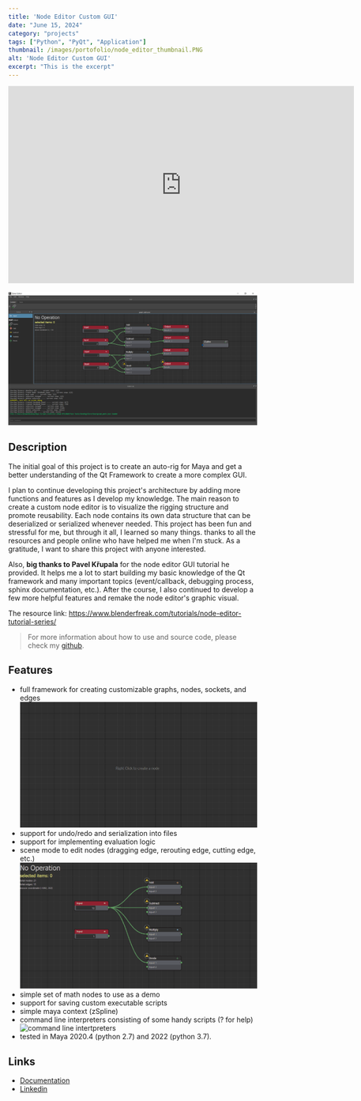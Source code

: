 ```yaml
--- 
title: 'Node Editor Custom GUI'
date: "June 15, 2024"
category: "projects"
tags: ["Python", "PyQt", "Application"]
thumbnail: /images/portofolio/node_editor_thumbnail.PNG
alt: 'Node Editor Custom GUI'
excerpt: "This is the excerpt"
---
```


<iframe src="https://www.linkedin.com/embed/feed/update/urn:li:ugcPost:7206729033827495936?compact=1" height="399" width="700" frameborder="0" allowfullscreen="" title="Embedded post"></iframe>

![Node Editor UI](https://github.com/Atxada/Node_Editor/blob/main/docs/Node%20Editor%20UI.PNG?raw=true "Node Editor UI")

## Description

The initial goal of this project is to create an auto-rig for Maya and get a better understanding of the Qt Framework to create a more complex GUI.

I plan to continue developing this project's architecture by adding more functions and features as I develop my knowledge. 
The main reason to create a custom node editor is to visualize the rigging structure and promote reusability. 
Each node contains its own data structure that can be deserialized or serialized whenever needed.
This project has been fun and stressful for me, but through it all, I learned so many things.
thanks to all the resources and people online who have helped me when I'm stuck. As a gratitude, I want to share this project with anyone interested.

Also, **big thanks to Pavel Křupala** for the node editor GUI tutorial he provided. It helps me a lot to start building my basic knowledge of the Qt framework and many important topics (event/callback, debugging process, sphinx documentation, etc.). After the course, I also continued to develop a few more helpful features and remake the node editor's graphic visual.

The resource link:
https://www.blenderfreak.com/tutorials/node-editor-tutorial-series/

> For more information about how to use and source code, please check my [github](https://github.com/Atxada/Node_Editor).

## Features
- full framework for creating customizable graphs, nodes, sockets, and edges
![customizable node editor](https://github.com/Atxada/Node_Editor/blob/main/docs/Example%20Node%20Editor.gif?raw=true)
- support for undo/redo and serialization into files
- support for implementing evaluation logic
- scene mode to edit nodes (dragging edge, rerouting edge, cutting edge, etc.)
![edit nodes mode](https://github.com/Atxada/Node_Editor/blob/main/docs/Mode%20Node%20Editor.gif?raw=true)
- simple set of math nodes to use as a demo
- support for saving custom executable scripts
- simple maya context (zSpline) 
- command line interpreters consisting of some handy scripts (? for help)
![command line intertpreters](https://github.com/Atxada/Node_Editor/blob/main/docs/Command%20line%20Node%20Editor.gif?raw=true)
- tested in Maya 2020.4 (python 2.7) and 2022 (python 3.7).

## Links
- [Documentation](https://zeno-node-editor.readthedocs.io/en/latest/)
- [Linkedin](https://www.linkedin.com/in/aldo-aldrich-962975220/)